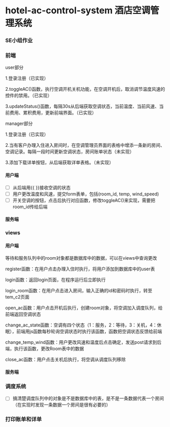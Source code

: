 # hotel-ac-control-system 酒店空调管理系统
### SE小组作业

### 前端
user部分

1.登录注册（已实现）

2.toggleAC()函数，执行空调开机关机功能，在空调开机后，取消调节温度风速的控件的禁用。（已实现）

3.updateStatus()函数，每隔30s从后端获取空调状态，当前温度、当前风速、当前费用、累积费用，更新前端界面。（已实现）

manager部分

1.登录注册（已实现）

2.当有客户办理入住进入房间时，在空调管理员界面的表格中增添一条新的房间、空调记录。每隔一段时间更新空调状态，房间账单状态（未实现）

3.添加下载详单按钮，从后端获取详单表格。（未实现）
#### 用户端


- [ ] 从后端用{{ }}接收空调的状态
- [ ] 用户更改温度和风速，提交form表单，包括(room_id, temp, wind_speed)
- [ ] 开关空调的按钮，点击后执行对应函数，修改toggleAC()来实现，需要把room_id传给后端

#### 服务端

### views
#### 用户端

等待和服务队列中的room对象都是数据库中的数据，可以在views中查询更改

register函数：在用户点击办理入住时执行，将用户添加到数据库中的user表

login函数：返回login页面，在程序运行后立即执行

login_room函数：在用户点击进入房间，输入正确的id和密码时执行，转至tem_c2页面

open_ac函数：用户点击开机后执行，创建room对象，将空调加入调度队列，给前端返回空调状态

change_ac_state函数：空调有四个状态（1：服务，2：等待，3：关机，4：休眠），前端用js函数每秒轮询空调状态时执行该函数，函数把空调状态反馈给前端

change_temp_wind函数：用户更改风速和温度后点击确定，发送post请求到后端，执行该函数，更改Room表中的数据

close_ac函数：用户点击关机后执行，将空调从调度队列移除


#### 服务端


### 调度系统

- [ ] 搞清楚调度队列中的对象是不是数据库中的表，是不是一条数据代表一个房间（在实现时发现一条数据一个房间是很有必要的）

### 打印账单和详单
